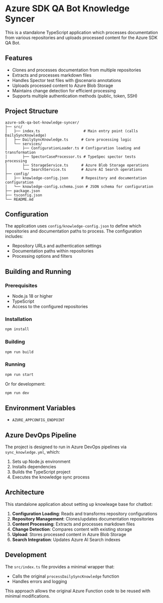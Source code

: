 # Azure SDK QA Bot Knowledge Syncer

This is a standalone TypeScript application which processes documentation from various repositories and uploads processed content for the Azure SDK QA Bot.

## Features

- Clones and processes documentation from multiple repositories
- Extracts and processes markdown files
- Handles Spector test files with @scenario annotations
- Uploads processed content to Azure Blob Storage
- Maintains change detection for efficient processing
- Supports multiple authentication methods (public, token, SSH)

## Project Structure

```
azure-sdk-qa-bot-knowledge-syncer/
├── src/
│   ├── index.ts                    # Main entry point (calls DailySyncKnowledge)
│   ├── DailySyncKnowledge.ts      # Core processing logic
│   └── services/
│       ├── ConfigurationLoader.ts # Configuration loading and transformation
│       ├── SpectorCaseProcessor.ts # TypeSpec spector tests processing
│       ├── StorageService.ts      # Azure Blob Storage operations
│       └── SearchService.ts       # Azure AI Search operations
├── config/
│   ├── knowledge-config.json      # Repository and documentation configuration
│   └── knowledge-config.schema.json # JSON schema for configuration
├── package.json
├── tsconfig.json
└── README.md
```

## Configuration

The application uses `config/knowledge-config.json` to define which repositories and documentation paths to process. The configuration includes:

- Repository URLs and authentication settings
- Documentation paths within repositories  
- Processing options and filters

## Building and Running

### Prerequisites

- Node.js 18 or higher
- TypeScript
- Access to the configured repositories

### Installation

```bash
npm install
```

### Building

```bash
npm run build
```

### Running

```bash
npm run start
```

Or for development:

```bash
npm run dev
```

## Environment Variables

- `AZURE_APPCONFIG_ENDPOINT`

## Azure DevOps Pipeline

The project is designed to run in Azure DevOps pipelines via `sync_knowledge.yml`, which:

1. Sets up Node.js environment
2. Installs dependencies
3. Builds the TypeScript project
4. Executes the knowledge sync process

## Architecture

This standalone application about setting up knowleage base for chatbot:

1. **Configuration Loading**: Reads and transforms repository configurations
2. **Repository Management**: Clones/updates documentation repositories
3. **Content Processing**: Extracts and processes markdown files
4. **Change Detection**: Compares content with existing storage
5. **Upload**: Stores processed content in Azure Blob Storage
6. **Search Integration**: Updates Azure AI Search indexes

## Development

The `src/index.ts` file provides a minimal wrapper that:

- Calls the original `processDailySyncKnowledge` function
- Handles errors and logging

This approach allows the original Azure Function code to be reused with minimal modifications.
